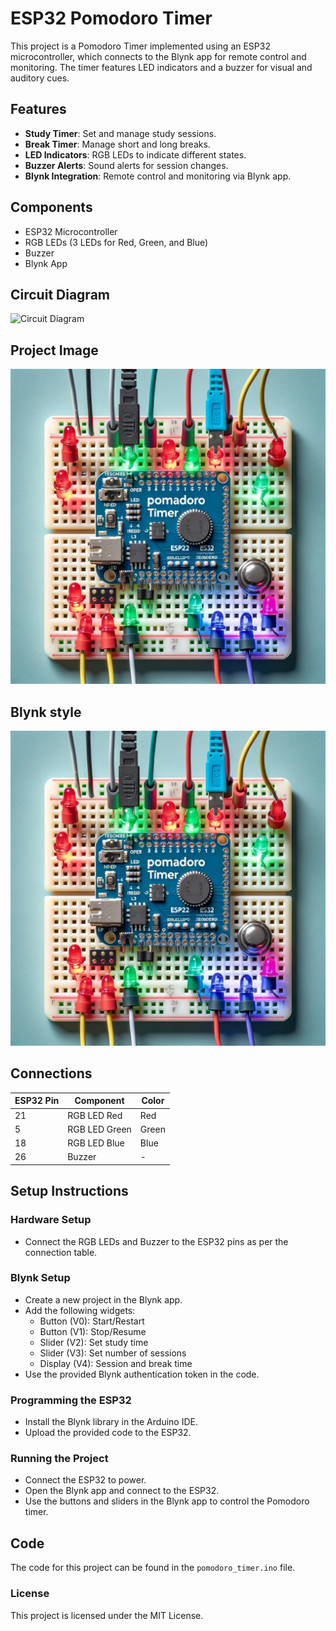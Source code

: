 # ESP32 Pomodoro Timer

This project is a Pomodoro Timer implemented using an ESP32 microcontroller, which connects to the Blynk app for remote control and monitoring. The timer features LED indicators and a buzzer for visual and auditory cues.

## Features

- **Study Timer**: Set and manage study sessions.
- **Break Timer**: Manage short and long breaks.
- **LED Indicators**: RGB LEDs to indicate different states.
- **Buzzer Alerts**: Sound alerts for session changes.
- **Blynk Integration**: Remote control and monitoring via Blynk app.

## Components

- ESP32 Microcontroller
- RGB LEDs (3 LEDs for Red, Green, and Blue)
- Buzzer
- Blynk App

## Circuit Diagram

![Circuit Diagram](images/circuit_diagram.png)

## Project Image

![Project Image](images/project_image.png)
## Blynk style
![Project Image](images/project_image.png)

## Connections

| ESP32 Pin | Component      | Color  |
|-----------|----------------|--------|
| 21        | RGB LED Red    | Red    |
| 5         | RGB LED Green  | Green  |
| 18        | RGB LED Blue   | Blue   |
| 26        | Buzzer         | -      |

## Setup Instructions

### Hardware Setup

- Connect the RGB LEDs and Buzzer to the ESP32 pins as per the connection table.

### Blynk Setup

- Create a new project in the Blynk app.
- Add the following widgets:
  - Button (V0): Start/Restart
  - Button (V1): Stop/Resume
  - Slider (V2): Set study time
  - Slider (V3): Set number of sessions
  - Display (V4): Session and break time
- Use the provided Blynk authentication token in the code.

### Programming the ESP32

- Install the Blynk library in the Arduino IDE.
- Upload the provided code to the ESP32.

### Running the Project

- Connect the ESP32 to power.
- Open the Blynk app and connect to the ESP32.
- Use the buttons and sliders in the Blynk app to control the Pomodoro timer.

## Code

The code for this project can be found in the `pomodoro_timer.ino` file.

### License

This project is licensed under the MIT License.

